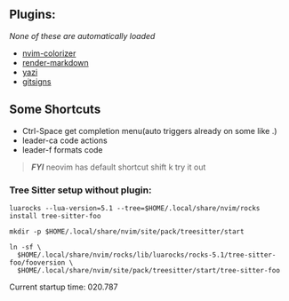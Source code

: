 ## Plugins:

_None of these are automatically loaded_

- [nvim-colorizer](https://github.com/catgoose/nvim-colorizer.lua)
- [render-markdown](https://github.com/MeanderingProgrammer/render-markdown.nvim)
- [yazi](https://github.com/mikavilpas/yazi.nvim)
- [gitsigns](https://github.com/lewis6991/gitsigns.nvim)

## Some Shortcuts
- Ctrl-Space get completion menu(auto triggers already on some like .)
- leader-ca  code actions
- leader-f formats code

> **_FYI_** neovim has default shortcut shift k try it out

### Tree Sitter setup without plugin:

```
luarocks --lua-version=5.1 --tree=$HOME/.local/share/nvim/rocks install tree-sitter-foo
```

```
mkdir -p $HOME/.local/share/nvim/site/pack/treesitter/start

ln -sf \
  $HOME/.local/share/nvim/rocks/lib/luarocks/rocks-5.1/tree-sitter-foo/fooversion \
  $HOME/.local/share/nvim/site/pack/treesitter/start/tree-sitter-foo
```

Current startup time: 020.787

